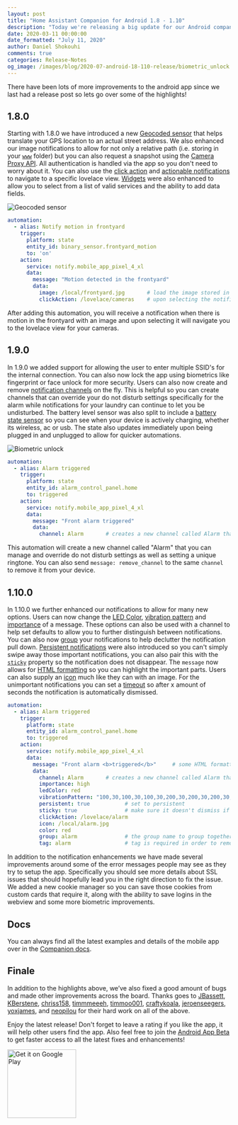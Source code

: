 ```yaml
---
layout: post
title: "Home Assistant Companion for Android 1.8 - 1.10"
description: "Today we're releasing a big update for our Android companion app including lots of improvements to notifications, biometrics support and a new geocoded sensor."
date: 2020-03-11 00:00:00
date_formatted: "July 11, 2020"
author: Daniel Shokouhi
comments: true
categories: Release-Notes
og_image: /images/blog/2020-07-android-18-110-release/biometric_unlock.png
---
```


There have been lots of more improvements to the android app since we last had a release post so lets go over some of the highlights!

## 1.8.0

Starting with 1.8.0 we have introduced a new [Geocoded sensor](https://companion.home-assistant.io/docs/core/sensors#geocoded-location-sensor) that helps translate your GPS location to an actual street address. We also enhanced our image notifications to allow for not only a relative path (i.e. storing in your [`www`](https://www.home-assistant.io/integrations/http#hosting-files) folder) but you can also request a snapshot using the [Camera Proxy API](https://developers.home-assistant.io/docs/api/rest/#get-apicamera_proxycameraentity_id). All authentication is handled via the app so you don't need to worry about it. You can also use the [click action](https://companion.home-assistant.io/docs/notifications/notifications-basic/#notification-click-action) and [actionable notifications](https://companion.home-assistant.io/docs/notifications/actionable-notifications#building-automations-for-notification-actions) to navigate to a specific lovelace view. [Widgets](https://companion.home-assistant.io/docs/core/android-widgets) were also enhanced to allow you to select from a list of valid services and the ability to add data fields.

![Geocoded sensor](/images/blog/2020-07-android-18-110-release/geocoded_sensor.png)

```yaml
automation:
  - alias: Notify motion in frontyard
    trigger:
      platform: state
      entity_id: binary_sensor.frontyard_motion
      to: 'on'
    action:
      service: notify.mobile_app_pixel_4_xl
      data:
        message: "Motion detected in the frontyard"
        data:
          image: /local/frontyard.jpg       # load the image stored in the www directory
          clickAction: /lovelace/cameras    # upon selecting the notification, navigate to the cameras view
```

After adding this automation, you will receive a notification when there is motion in the frontyard with an image and upon selecting it will navigate you to the lovelace view for your cameras.

## 1.9.0

In 1.9.0 we added support for allowing the user to enter multiple SSID's for the internal connection. You can also now lock the app using biometrics like fingerprint or face unlock for more security. Users can also now create and remove [notification channels](https://companion.home-assistant.io/docs/notifications/notifications-basic#notification-channels) on the fly. This is helpful so you can create channels that can override your do not disturb settings specifically for the alarm while notifications for your laundry can continue to let you be undisturbed. The battery level sensor was also split to include a [battery state sensor](https://companion.home-assistant.io/docs/core/sensors#battery-sensors) so you can see when your device is actively charging, whether its wireless, ac or usb. The state also updates immediately upon being plugged in and unplugged to allow for quicker automations.

![Biometric unlock](/images/blog/2020-07-android-18-110-release/biometric_unlock.png)

```yaml
automation:
  - alias: Alarm triggered
    trigger:
      platform: state
      entity_id: alarm_control_panel.home
      to: triggered
    action:
      service: notify.mobile_app_pixel_4_xl
      data:
        message: "Front alarm triggered"
        data:
          channel: Alarm       # creates a new channel called Alarm that you can manage from your device
```

This automation will create a new channel called "Alarm" that you can manage and override do not disturb settings as well as setting a unique ringtone.  You can also send `message: remove_channel` to the same `channel` to remove it from your device.

## 1.10.0

In 1.10.0 we further enhanced our notifications to allow for many new options. Users can now change the [LED Color](https://companion.home-assistant.io/docs/notifications/notifications-basic#notification-led-color), [vibration pattern](https://companion.home-assistant.io/docs/notifications/notifications-basic#notification-vibration-pattern) and [importance](https://companion.home-assistant.io/docs/notifications/notifications-basic#notification-channel-importance) of a message. These options can also be used with a channel to help set defaults to allow you to further distinguish between notifications. You can also now [group](https://companion.home-assistant.io/docs/notifications/notifications-basic#thread-id-grouping-notifications) your notifications to help declutter the notification pull down. [Persistent notifications](https://companion.home-assistant.io/docs/notifications/notifications-basic#persistent-notification) were also introduced so you can't simply swipe away those important notifications, you can also pair this with the [`sticky`](https://companion.home-assistant.io/docs/notifications/notifications-basic#sticky-notification) property so the notification does not disappear. The `message` now allows for [HTML formatting](https://companion.home-assistant.io/docs/notifications/notifications-basic#notification-message-html-formatting) so you can highlight the important parts. Users can also supply an [icon](https://companion.home-assistant.io/docs/notifications/notifications-basic#notification-icon) much like they can with an image.  For the unimportant notifications you can set a [timeout](https://companion.home-assistant.io/docs/notifications/notifications-basic#notification-timeout) so after x amount of seconds the notification is automatically dismissed.

```yaml
automation:
  - alias: Alarm triggered
    trigger:
      platform: state
      entity_id: alarm_control_panel.home
      to: triggered
    action:
      service: notify.mobile_app_pixel_4_xl
      data:
        message: "Front alarm <b>triggered</b>"     # some HTML formatting to highlight the alert
        data:
          channel: Alarm       # creates a new channel called Alarm that you can manage from your device
          importance: high
          ledColor: red
          vibrationPattern: "100,30,100,30,100,30,200,30,200,30,200,30,100,30,100,30,100"     # SOS vibration pattern
          persistent: true           # set to persistent
          sticky: true               # make sure it doesn't dismiss if selected
          clickAction: /lovelace/alarm
          icon: /local/alarm.jpg
          color: red
          group: alarm               # the group name to group together notifications
          tag: alarm                 # tag is required in order to remove the persistent notification
```

In addition to the notification enhancements we have made several improvements around some of the error messages people may see as they try to setup the app. Specifically you should see more details about SSL issues that should hopefully lead you in the right direction to fix the issue. We added a new cookie manager so you can save those cookies from custom cards that require it, along with the ability to save logins in the webview and some more biometric improvements.

## Docs

You can always find all the latest examples and details of the mobile app over in the [Companion docs](https://companion.home-assistant.io/). 


## Finale

In addition to the highlights above, we’ve also fixed a good amount of bugs and made other improvements across the board. Thanks goes to [JBassett](https://github.com/JBassett), [KBerstene](https://github.com/KBerstene), [chriss158](https://github.com/chriss158), [timmmeeeh](https://github.com/timmmeeeh), [timmoo001](https://github.com/timmoo001), [craftykoala](https://github.com/craftykoala),  [jeroenseegers](https://github.com/jeroenseegers), [yoxjames](https://github.com/yoxjames), and [neopilou](https://github.com/neopilou) for their hard work on all of the above.

Enjoy the latest release! Don't forget to leave a rating if you like the app, it will help other users find the app. Also feel free to join the [Android App Beta](https://play.google.com/apps/testing/io.homeassistant.companion.android) to get faster access to all the latest fixes and enhancements!

<a href="https://play.google.com/store/apps/details?id=io.homeassistant.companion.android"><img alt="Get it on Google Play" src="https://play.google.com/intl/en_gb/badges/static/images/badges/en_badge_web_generic.png" width="155" style='border: 0;box-shadow: none;'></a>
